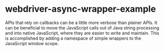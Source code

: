# webdriver-async-wrapper-example
APIs that rely on callbacks can be a little more verbose than plainer APIs.
It can be beneficial to move the JavaScript calls out of Java string processing and into native JavaScript, where they
are easier to write and maintain.
This is accomplished by adding a namespace of simple wrappers to the JavaScript window scope.
